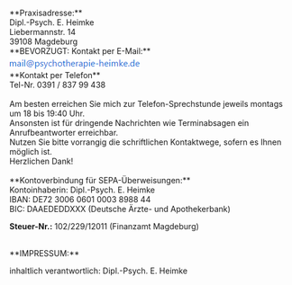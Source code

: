 <br>
**Praxisadresse:**
<br>Dipl.-Psych. E. Heimke
<br>Liebermannstr. 14
<br>39108 Magdeburg

<br>
**BEVORZUGT: Kontakt per E-Mail:**
<br><img src="/static/img/landing/Mailadresse.png">

<br>
**Kontakt per Telefon**
<br>Tel-Nr. 0391 / 837 99 438
<br><br>Am besten erreichen Sie mich zur Telefon-Sprechstunde jeweils montags um 18 bis 19:40 Uhr.
<br>Ansonsten ist für dringende Nachrichten wie Terminabsagen ein Anrufbeantworter erreichbar.
<br>Nutzen Sie bitte vorrangig die schriftlichen Kontaktwege, sofern es Ihnen möglich ist.
<br>Herzlichen Dank!
<br>
<br>
**Kontoverbindung für SEPA-Überweisungen:**
<br>Kontoinhaberin: Dipl.-Psych. E. Heimke
<br>IBAN: DE72 3006 0601 0003 8988 44
<br>BIC: DAAEDEDDXXX (Deutsche Ärzte- und Apothekerbank)

**Steuer-Nr.:**
102/229/12011 (Finanzamt Magdeburg)

<br>
**IMPRESSUM:**

inhaltlich verantwortlich: Dipl.-Psych. E. Heimke

